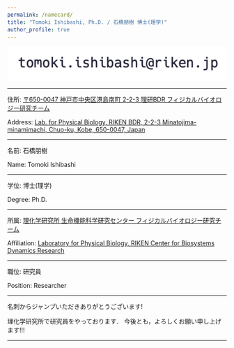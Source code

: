 ```yaml
---
permalink: /namecard/
title: "Tomoki Ishibashi, Ph.D. / 石橋朋樹 博士(理学)"
author_profile: true
---
```


<script type="text/javascript">
function convertLetter5_shtml(t, p){
var s = "", letter = "";
for(var i = 0; i<t.length; i++){
letter = t.charCodeAt(i);
s += String.fromCharCode(letter + p);
}
return s;
}
var em_shtml1 = convertLetter5_shtml(String.fromCharCode(111, 106, 104, 106, 102, 100, 41, 100, 110, 99, 100, 93, 92, 110, 99, 100)+String.fromCharCode(59, 109, 100, 102, 96, 105, 41, 101, 107), 5);
var em_shtml2 = convertLetter5_shtml(String.fromCharCode(101,110,107,101,110,107,112,107,105,107,103)+String.fromCharCode(101,60,99,105,93,101,104,42,95,107,105), 4);
var ph_shtml1 = convertLetter5_shtml(String.fromCharCode(40,53,46,42,45,50,45,42,48,50,45,47,42,50,54,49,47), 3);
var ph_shtml2 = convertLetter5_shtml(String.fromCharCode(40,53,46,42,45,54,45,42,46,51,52,50,42,45,49,48,45), 3);

document.write("Business e"+"-"+"m"+"ail a"+"ddr"+"es"+"s: <a href=\"ma"+"ilt"+"o:"+em_shtml1+"\">"+em_shtml1+"</a><br>");
document.write("Private e"+"-"+"m"+"ail a"+"ddr"+"es"+"s: <a href=\"ma"+"ilt"+"o:"+em_shtml2+"\">"+em_shtml2+"</a><br><br>");
document.write("Business p"+"hon"+"e nu"+"mbe"+"r: " + ph_shtml1 + "<br>");
</script>
<noscript><img src="/images/mailto.png"></noscript>

---

住所: [〒650-0047 神戸市中央区港島南町 2-2-3 理研BDR フィジカルバイオロジー研究チーム](https://www.google.com/maps/@34.6586016,135.2145191,19.25z?hl=ja)

Address: [Lab. for Physical Biology, RIKEN BDR, 2-2-3 Minatojima-minamimachi, Chuo-ku, Kobe, 650-0047, Japan](https://www.google.com/maps/@34.6586016,135.2145191,19.25z?hl=en)

---

名前: 石橋朋樹

Name: Tomoki Ishibashi

---

学位: 博士(理学)

Degree: Ph.D.

---

所属: [理化学研究所 生命機能科学研究センター フィジカルバイオロジー研究チーム](http://www.qbic.riken.jp/phb/)

Affiliation: [Laboratory for Physical Biology, RIKEN Center for Biosystems Dynamics Research](http://www.qbic.riken.jp/phb/)

---

職位: 研究員

Position: Researcher

---

名刺からジャンプいただきありがとうございます!

理化学研究所で研究員をやっております．
今後とも，よろしくお願い申し上げます!!!

---

<script src="https://utteranc.es/client.js"
        repo="ishibaki/ishibaki.github.io"
        issue-term="title"
        theme="github-light"
        crossorigin="anonymous"
        async>
</script>
